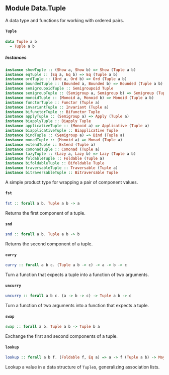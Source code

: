 ## Module Data.Tuple

A data type and functions for working with ordered pairs.

#### `Tuple`

``` purescript
data Tuple a b
  = Tuple a b
```

##### Instances
``` purescript
instance showTuple :: (Show a, Show b) => Show (Tuple a b)
instance eqTuple :: (Eq a, Eq b) => Eq (Tuple a b)
instance ordTuple :: (Ord a, Ord b) => Ord (Tuple a b)
instance boundedTuple :: (Bounded a, Bounded b) => Bounded (Tuple a b)
instance semigroupoidTuple :: Semigroupoid Tuple
instance semigroupTuple :: (Semigroup a, Semigroup b) => Semigroup (Tuple a b)
instance monoidTuple :: (Monoid a, Monoid b) => Monoid (Tuple a b)
instance functorTuple :: Functor (Tuple a)
instance invariantTuple :: Invariant (Tuple a)
instance bifunctorTuple :: Bifunctor Tuple
instance applyTuple :: (Semigroup a) => Apply (Tuple a)
instance biapplyTuple :: Biapply Tuple
instance applicativeTuple :: (Monoid a) => Applicative (Tuple a)
instance biapplicativeTuple :: Biapplicative Tuple
instance bindTuple :: (Semigroup a) => Bind (Tuple a)
instance monadTuple :: (Monoid a) => Monad (Tuple a)
instance extendTuple :: Extend (Tuple a)
instance comonadTuple :: Comonad (Tuple a)
instance lazyTuple :: (Lazy a, Lazy b) => Lazy (Tuple a b)
instance foldableTuple :: Foldable (Tuple a)
instance bifoldableTuple :: Bifoldable Tuple
instance traversableTuple :: Traversable (Tuple a)
instance bitraversableTuple :: Bitraversable Tuple
```

A simple product type for wrapping a pair of component values.

#### `fst`

``` purescript
fst :: forall a b. Tuple a b -> a
```

Returns the first component of a tuple.

#### `snd`

``` purescript
snd :: forall a b. Tuple a b -> b
```

Returns the second component of a tuple.

#### `curry`

``` purescript
curry :: forall a b c. (Tuple a b -> c) -> a -> b -> c
```

Turn a function that expects a tuple into a function of two arguments.

#### `uncurry`

``` purescript
uncurry :: forall a b c. (a -> b -> c) -> Tuple a b -> c
```

Turn a function of two arguments into a function that expects a tuple.

#### `swap`

``` purescript
swap :: forall a b. Tuple a b -> Tuple b a
```

Exchange the first and second components of a tuple.

#### `lookup`

``` purescript
lookup :: forall a b f. (Foldable f, Eq a) => a -> f (Tuple a b) -> Maybe b
```

Lookup a value in a data structure of `Tuple`s, generalizing association lists.


